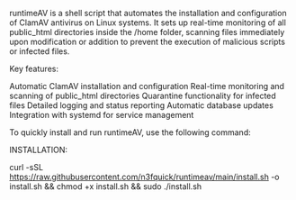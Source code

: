 runtimeAV is a shell script that automates the installation and configuration of ClamAV antivirus on Linux systems. It sets up real-time monitoring of all public_html directories inside the /home folder, scanning files immediately upon modification or addition to prevent the execution of malicious scripts or infected files.

Key features:

Automatic ClamAV installation and configuration
Real-time monitoring and scanning of public_html directories
Quarantine functionality for infected files
Detailed logging and status reporting
Automatic database updates
Integration with systemd for service management

To quickly install and run runtimeAV, use the following command:

INSTALLATION:

curl -sSL https://raw.githubusercontent.com/n3fquick/runtimeav/main/install.sh -o install.sh && chmod +x install.sh && sudo ./install.sh
